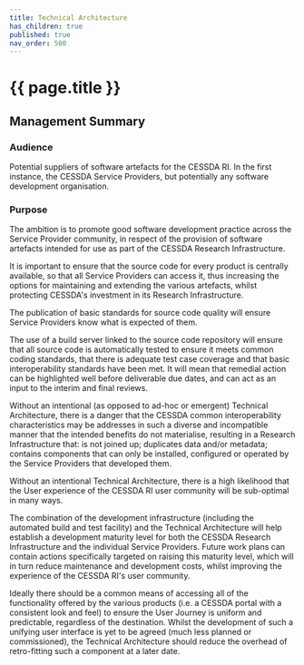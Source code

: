```yaml
---
title: Technical Architecture
has_children: true
published: true
nav_order: 500
---
```


# {{ page.title }}

## Management Summary

### Audience

Potential suppliers of software artefacts for the CESSDA RI.
In the first instance, the CESSDA Service Providers, but potentially any
software development organisation.

### Purpose

The ambition is to promote good software development practice across the Service Provider community,
in respect of the provision of software artefacts intended for use as part of the CESSDA Research
Infrastructure.

It is important to ensure that the source code for every product is centrally available,
so that all Service Providers can access it,
thus increasing the options for maintaining and extending the various artefacts,
whilst protecting CESSDA's investment in its Research Infrastructure.

The publication of basic standards for source code quality will ensure
Service Providers know what is expected of them.

The use of a build server linked to the source code repository will ensure that all source code is automatically tested
to ensure it meets common coding standards,
that there is adequate test case coverage and that basic interoperability standards have been met.
It will mean that remedial action can be highlighted well before deliverable due dates,
and can act as an input to the interim and final reviews.

Without an intentional (as opposed to ad-hoc or emergent) Technical
Architecture,
there is a danger that the CESSDA common interoperability
characteristics may be addresses in such a diverse and incompatible manner
that the intended benefits do not materialise,
resulting in a Research Infrastructure that: is not joined up; duplicates data and/or
metadata;
contains components that can only be installed, configured or
operated by the Service Providers that developed them.

Without an intentional Technical Architecture,
there is a high likelihood that the User experience of the CESSDA RI user community will be sub-optimal in many ways.

The combination of the development infrastructure
(including the automated build and test facility)
and the Technical Architecture will help establish a development maturity level for both the CESSDA Research
Infrastructure and the individual Service Providers.
Future work plans can contain actions specifically targeted on raising this maturity
level,
which will in turn reduce maintenance and development costs,
whilst improving the experience of the CESSDA RI's user community.

Ideally there should be a common means of accessing all of the
functionality offered by the various products
(i.e. a CESSDA portal with a consistent look and feel)
to ensure the User Journey is uniform and predictable, regardless of the destination.
Whilst the development of such a unifying user interface is yet to be agreed
(much less planned or commissioned),
the Technical Architecture should reduce the overhead of retro-fitting such a component at a later date.
